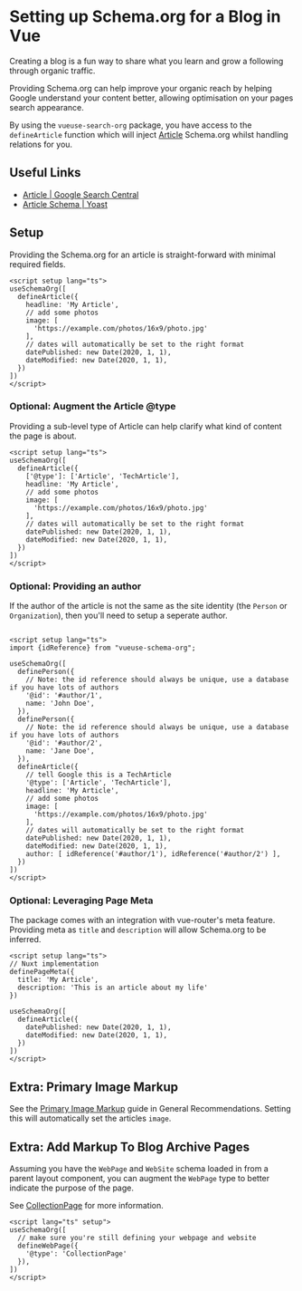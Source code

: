 # Setting up Schema.org for a Blog in Vue

Creating a blog is a fun way to share what you learn and grow a following through organic traffic.

Providing Schema.org can help improve your organic reach by helping Google understand your content better,
allowing optimisation on your pages search appearance.

By using the `vueuse-search-org` package, you have access to the `defineArticle` function which will inject [Article](/schema/article) Schema.org whilst handling 
relations for you.

## Useful Links

- [Article | Google Search Central](https://developers.google.com/search/docs/advanced/structured-data/article)
- [Article Schema | Yoast](https://developer.yoast.com/features/schema/pieces/article)

## Setup

Providing the Schema.org for an article is straight-forward with minimal required fields.

```vue
<script setup lang="ts">
useSchemaOrg([
  defineArticle({
    headline: 'My Article',
    // add some photos
    image: [
      'https://example.com/photos/16x9/photo.jpg'
    ],
    // dates will automatically be set to the right format
    datePublished: new Date(2020, 1, 1),
    dateModified: new Date(2020, 1, 1),
  })
])
</script>
```

### Optional: Augment the Article @type

Providing a sub-level type of Article can help clarify what kind of content the page is about.

```vue
<script setup lang="ts">
useSchemaOrg([
  defineArticle({
    ['@type']: ['Article', 'TechArticle'],
    headline: 'My Article',
    // add some photos
    image: [
      'https://example.com/photos/16x9/photo.jpg'
    ],
    // dates will automatically be set to the right format
    datePublished: new Date(2020, 1, 1),
    dateModified: new Date(2020, 1, 1),
  })
])
</script>
```

### Optional: Providing an author

If the author of the article is not the same as the site identity (the `Person` or `Organization`), then you'll need to 
setup a seperate author.

```vue

<script setup lang="ts">
import {idReference} from "vueuse-schema-org";

useSchemaOrg([
  definePerson({
    // Note: the id reference should always be unique, use a database if you have lots of authors
    '@id': '#author/1',
    name: 'John Doe',
  }),
  definePerson({
    // Note: the id reference should always be unique, use a database if you have lots of authors
    '@id': '#author/2',
    name: 'Jane Doe',
  }),
  defineArticle({
    // tell Google this is a TechArticle
    '@type': ['Article', 'TechArticle'],
    headline: 'My Article',
    // add some photos
    image: [
      'https://example.com/photos/16x9/photo.jpg'
    ],
    // dates will automatically be set to the right format
    datePublished: new Date(2020, 1, 1),
    dateModified: new Date(2020, 1, 1),
    author: [ idReference('#author/1'), idReference('#author/2') ],
  })
])
</script>
```

### Optional: Leveraging Page Meta

The package comes with an integration with vue-router's meta feature. Providing meta as `title` and `description` will allow
Schema.org to be inferred.

```vue
<script setup lang="ts">
// Nuxt implementation
definePageMeta({
  title: 'My Article',
  description: 'This is an article about my life'
})

useSchemaOrg([
  defineArticle({
    datePublished: new Date(2020, 1, 1),
    dateModified: new Date(2020, 1, 1),
  })
])
</script>
```

## Extra: Primary Image Markup

See the [Primary Image Markup](/guide/recipes/general-recommendations) guide in General Recommendations.
Setting this will automatically set the articles `image`.

## Extra: Add Markup To Blog Archive Pages

Assuming you have the `WebPage` and `WebSite` schema loaded in from a parent layout component,
you can augment the `WebPage` type to better indicate the purpose of the page.

See [CollectionPage](https://schema.org/CollectionPage) for more information.

```vue layout/default.vue
<script lang="ts" setup">
useSchemaOrg([
  // make sure you're still defining your webpage and website
  defineWebPage({
    '@type': 'CollectionPage'
  }),
])
</script>
```
